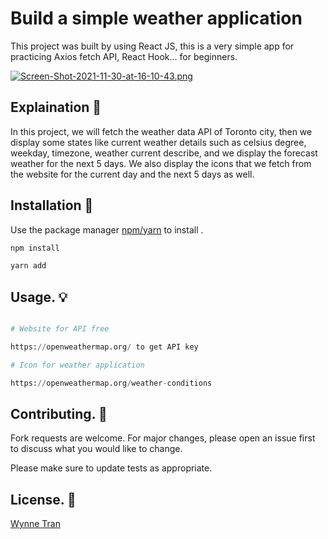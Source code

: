 # Build a simple weather application

This project was built by using React JS, this is a very simple app for practicing Axios fetch API, React Hook... for beginners.

[![Screen-Shot-2021-11-30-at-16-10-43.png](https://i.postimg.cc/s26wG9Ww/Screen-Shot-2021-11-30-at-16-10-43.png)](https://postimg.cc/8Fvhqvt6)

## Explaination 👋 
In this project, we will fetch the weather data API of Toronto city, then we display some states like current weather details such as celsius degree, weekday, timezone, weather current describe, and we display the forecast weather for the next 5 days. We also display the icons that we fetch from the website for the current day and the next 5 days as well.

## Installation 🚀

Use the package manager [npm/yarn](https://pip.pypa.io/en/stable/) to install .

```bash
npm install
```


```bash
yarn add
```

## Usage.  💡 

```python

# Website for API free

https://openweathermap.org/ to get API key

# Icon for weather application

https://openweathermap.org/weather-conditions 


```

## Contributing. 🙌 
Fork requests are welcome. For major changes, please open an issue first to discuss what you would like to change.

Please make sure to update tests as appropriate.

## License. 💞️ 
[Wynne Tran](https://github.com/Wynne-Tran)

